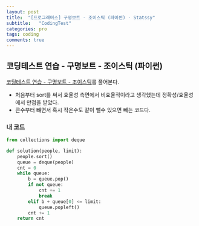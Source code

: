 ```yaml
---
layout: post
title:  "[프로그래머스] 구명보트 - 조이스틱 (파이썬) - Statssy"
subtitle:   "CodingTest"
categories: pro
tags: coding
comments: true
---
```


## 코딩테스트 연습 - 구명보트 - 조이스틱 (파이썬)

[코딩테스트 연습 - 구명보트 - 조이스틱](https://programmers.co.kr/learn/courses/30/lessons/42885)를 풀어본다.
  

- 처음부터 sort를 써서 효율성 측면에서 비효율적이라고 생각했는데 정확성/효율성에서 만점을 받았다.
- 큰수부터 뺴면서 혹시 작은수도 같이 뺄수 있으면 빼는 코드다.

### 내 코드

```python
from collections import deque

def solution(people, limit):
    people.sort()
    queue = deque(people)
    cnt = 0
    while queue:
        b = queue.pop()
        if not queue:
            cnt += 1
            break
        elif b + queue[0] <= limit:
            queue.popleft()
        cnt += 1
    return cnt
```
